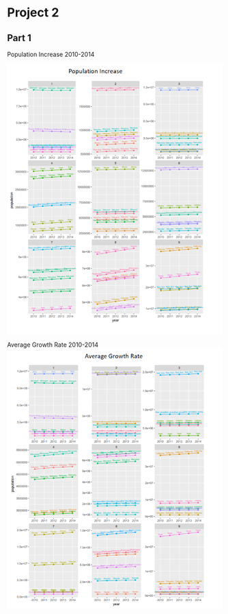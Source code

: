 # Project 2

## Part 1
 Population Increase 2010-2014

![](Populationincrease.png)

 Average Growth Rate 2010-2014
![](averagegrowthrate.png)
